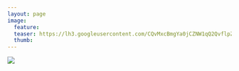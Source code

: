 ```yaml
---
layout: page
image:
  feature:
  teaser: https://lh3.googleusercontent.com/CQvMxcBmgYa0jCZNW1qQ2QvflpZMoOOSCl6oeco_LoA=w245
  thumb:
---
```


[![](https://lh3.googleusercontent.com/E2zFMqarDvvUsu1zKPp8ruvy3Vsux7Sz7hlGft6pX7A=w800)](https://lh3.googleusercontent.com/E2zFMqarDvvUsu1zKPp8ruvy3Vsux7Sz7hlGft6pX7A=s0)
